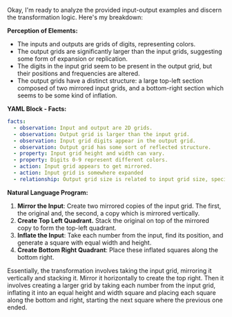 Okay, I'm ready to analyze the provided input-output examples and discern the transformation logic. Here's my breakdown:

**Perception of Elements:**

*   The inputs and outputs are grids of digits, representing colors.
*   The output grids are significantly larger than the input grids, suggesting some form of expansion or replication.
*   The digits in the input grid seem to be present in the output grid, but their positions and frequencies are altered.
*   The output grids have a distinct structure: a large top-left section composed of two mirrored input grids, and a bottom-right section which seems to be some kind of inflation.

**YAML Block - Facts:**


```yaml
facts:
  - observation: Input and output are 2D grids.
  - observation: Output grid is larger than the input grid.
  - observation: Input grid digits appear in the output grid.
  - observation: Output grid has some sort of reflected structure.
  - property: Input grid height and width can vary.
  - property: Digits 0-9 represent different colors.
  - action: Input grid appears to get mirrored.
  - action: Input grid is somewhere expanded
  - relationship: Output grid size is related to input grid size, specifically output is double the input size.
```


**Natural Language Program:**

1.  **Mirror the Input**: Create two mirrored copies of the input grid. The first, the original and, the second, a copy which is mirrored vertically.
2.  **Create Top Left Quadrant.** Stack the original on top of the mirrored copy to form the top-left quadrant.
3.  **Inflate the Input**: Take each number from the input, find its position, and generate a square with equal width and height.
4.  **Create Bottom Right Quadrant**: Place these inflated squares along the bottom right.

Essentially, the transformation involves taking the input grid, mirroring it vertically and stacking it. Mirror it horizontally to create the top right. Then it involves creating a larger grid by taking each number from the input grid, inflating it into an equal height and width square and placing each square along the bottom and right, starting the next square where the previous one ended.
